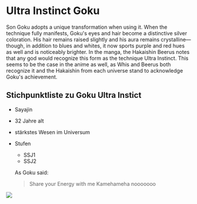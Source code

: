 # Ultra Instinct Goku

Son Goku adopts a unique transformation when using it. When the technique fully manifests,
Goku's eyes and hair become a distinctive silver coloration.
His hair remains raised slightly and his aura remains crystalline—though, in addition to blues and whites, 
it now sports purple and red hues as well and is noticeably brighter.
In the manga, the Hakaishin Beerus notes that any god would recognize this form as the technique Ultra Instinct.
This seems to be the case in the anime as well, 
as Whis and Beerus both recognize it and the Hakaishin from each universe stand to acknowledge Goku's achievement.

## Stichpunktliste zu Goku Ultra Instict

* Sayajin
* 32 Jahre alt
* stärkstes Wesen im Universum
* Stufen
  * SSJ1
   * SSJ2
   
   
  As Goku said:
  
  > Share your Energy with me
  > Kamehameha
  > nooooooo
  
 <img src="https://c.wallhere.com/photos/b9/56/Son_Goku_ultra_instict_Mastered_ultra_instinct_Ultra_Instinct_Goku_saiyan_grey_hair_gray_eyes_Dragon_Ball-1269857.jpg!d"/>